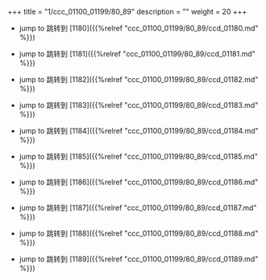 +++
title = "1/ccc_01100_01199/80_89"
description = ""
weight = 20
+++

* jump to 跳转到 [1180]({{%relref "ccc_01100_01199/80_89/ccd_01180.md" %}})

* jump to 跳转到 [1181]({{%relref "ccc_01100_01199/80_89/ccd_01181.md" %}})

* jump to 跳转到 [1182]({{%relref "ccc_01100_01199/80_89/ccd_01182.md" %}})

* jump to 跳转到 [1183]({{%relref "ccc_01100_01199/80_89/ccd_01183.md" %}})

* jump to 跳转到 [1184]({{%relref "ccc_01100_01199/80_89/ccd_01184.md" %}})

* jump to 跳转到 [1185]({{%relref "ccc_01100_01199/80_89/ccd_01185.md" %}})

* jump to 跳转到 [1186]({{%relref "ccc_01100_01199/80_89/ccd_01186.md" %}})

* jump to 跳转到 [1187]({{%relref "ccc_01100_01199/80_89/ccd_01187.md" %}})

* jump to 跳转到 [1188]({{%relref "ccc_01100_01199/80_89/ccd_01188.md" %}})

* jump to 跳转到 [1189]({{%relref "ccc_01100_01199/80_89/ccd_01189.md" %}})

